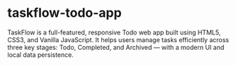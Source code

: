 # taskflow-todo-app
TaskFlow is a full-featured, responsive Todo web app built using HTML5, CSS3, and Vanilla JavaScript. It helps users manage tasks efficiently across three key stages: Todo, Completed, and Archived — with a modern UI and local data persistence.
